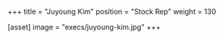 +++
title = "Juyoung Kim"
position = "Stock Rep"
weight = 130

[asset]
image = "execs/juyoung-kim.jpg"
+++
